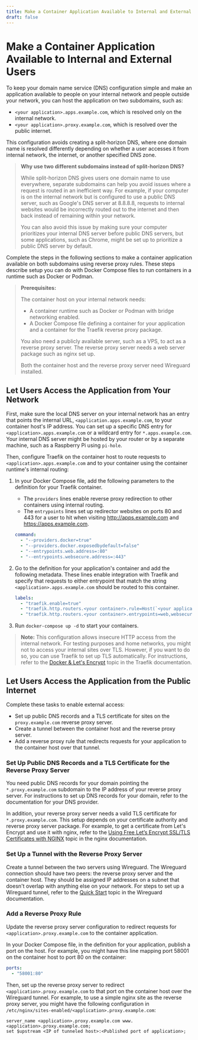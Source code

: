 ```yaml
---
title: Make a Container Application Available to Internal and External Users
draft: false
---
```

# Make a Container Application Available to Internal and External Users
To keep your domain name service (DNS) configuration simple and make an application available to people on your internal network and people outside your network, you can host the application on two subdomains, such as:
* `<your application>.apps.example.com`, which is resolved only on the internal network.
* `<your application>.proxy.example.com`, which is resolved over the public internet.

This configuration avoids creating a split-horizon DNS, where one domain name is resolved differently depending on whether a user accesses it from internal network, the internet, or another specified DNS zone.

>**Why use two different subdomains instead of split-horizon DNS?**
>
>While split-horizon DNS gives users one domain name to use everywhere, separate subdomains can help you avoid issues where a request is routed in an inefficient way. For example, if your computer is on the internal network but is configured to use a public DNS server, such as Google's DNS server at 8.8.8.8, requests to internal websites would be incorrectly routed out to the internet and then back instead of remaining within your network.
>
>You can also avoid this issue by making sure your computer prioritizes your internal DNS server before public DNS servers, but some applications, such as Chrome, might be set up to prioritize a public DNS server by default.

Complete the steps in the following sections to make a container application available on both subdomains using reverse proxy rules. These steps describe setup you can do with Docker Compose files to run containers in a runtime such as Docker or Podman.

>**Prerequisites:**
>
>The container host on your internal network needs:
>* A container runtime such as Docker or Podman with bridge networking enabled.
>* A Docker Compose file defining a container for your application and a container for the Traefik reverse proxy package.
>
>You also need a publicly available server, such as a VPS, to act as a reverse proxy server. The reverse proxy server needs a web server package such as nginx set up.
>
>Both the container host and the reverse proxy server need Wireguard installed.

## Let Users Access the Application from Your Network
First, make sure the local DNS server on your internal network has an entry that points the internal URL, `<application.apps.example.com`, to your container host's IP address. You can set up a specific DNS entry for `<application>.apps.example.com` or a wildcard entry for `*.apps.example.com`. Your internal DNS server might be hosted by your router or by a separate machine, such as a Raspberry Pi using `pi-hole`.

Then, configure Traefik on the container host to route requests to `<application>.apps.example.com` and to your container using the container runtime's internal routing:

1. In your Docker Compose file, add the following parameters to the definition for your Traefik container.
    * The `providers` lines enable reverse proxy redirection to other containers using internal routing.
    * The `entrypoints` lines set up redirector websites on ports 80 and 443 for a user to hit when visiting http://apps.example.com and https://apps.example.com.

    ```yaml
    command:
      - "--providers.docker=true"
      - "--providers.docker.exposedbydefault=false"
      - "--entrypoints.web.address=:80"
      - "--entrypoints.websecure.address=:443"
    ```

1. Go to the definition for your application's container and add the following metadata. These lines enable integration with Traefik and specify that requests to either entrypoint that match the string `<application>.apps.example.com` should be routed to this container.

    ```yaml
    labels:
      - "traefik.enable=true"
      - "traefik.http.routers.<your container>.rule=Host(`<your application>.apps.example.com`)"
      - "traefik.http.routers.<your container>.entrypoints=web,websecure"
    ```

1. Run `docker-compose up -d` to start your containers.

>**Note:** This configuration allows insecure HTTP access from the internal network. For testing purposes and home networks, you might not to access your internal sites over TLS. However, if you want to do so, you can use Traefik to set up TLS automatically. For instructions, refer to the [Docker & Let's Encrypt](https://doc.traefik.io/traefik/v1.7/user-guide/docker-and-lets-encrypt/) topic in the Traefik documentation.

## Let Users Access the Application from the Public Internet
Complete these tasks to enable external access:
* Set up public DNS records and a TLS certificate for sites on the `proxy.example.com` reverse proxy server.
* Create a tunnel between the container host and the reverse proxy server.
* Add a reverse proxy rule that redirects requests for your application to the container host over that tunnel.

### Set Up Public DNS Records and a TLS Certificate for the Reverse Proxy Server
You need public DNS records for your domain pointing the `*.proxy.example.com` subdomain to the IP address of your reverse proxy server. For instructions to set up DNS records for your domain, refer to the documentation for your DNS provider.

In addition, your reverse proxy server needs a valid TLS certificate for `*.proxy.example.com`. This setup depends on your certificate authority and reverse proxy server package. For example, to get a certificate from Let's Encrypt and use it with nginx, refer to the [Using Free Let’s Encrypt SSL/TLS Certificates with NGINX](https://www.nginx.com/blog/using-free-ssltls-certificates-from-lets-encrypt-with-nginx/) topic in the nginx documentation.

### Set Up a Tunnel with the Reverse Proxy Server
Create a tunnel between the two servers using Wireguard. The Wireguard connection should have two peers: the reverse proxy server and the container host. They should be assigned IP addresses on a subnet that doesn't overlap with anything else on your network. For steps to set up a Wireguard tunnel, refer to the [Quick Start](https://www.wireguard.com/quickstart/) topic in the Wireguard documentation.

### Add a Reverse Proxy Rule
Update the reverse proxy server configuration to redirect requests for `<application>.proxy.example.com` to the container application.

In your Docker Compose file, in the definition for your application, publish a port on the host. For example, you might have this line mapping port 58001 on the container host to port 80 on the container:

```yaml
ports:
  - "58001:80"
```

Then, set up the reverse proxy server to redirect `<application>.proxy.example.com` to that port on the container host over the Wireguard tunnel. For example, to use a simple nginx site as the reverse proxy server, you might have the following configuration in `/etc/nginx/sites-enabled/<application>.proxy.example.com`:

```nginx
server_name <application>.proxy.example.com www.<application>.proxy.example.com;
set $upstream <IP of tunneled host>:<Published port of application>;
````
